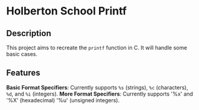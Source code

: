 # Holberton School Printf

## Description
This project aims to recreate the `printf` function in C.
It will handle some basic cases.
## Features
**Basic Format Specifiers**: Currently supports `%s` (strings), `%c` (characters), `%d`, and `%i` (integers).
**More Format Specifiers**: Currently supports '%x' and '%X' (hexadecimal) '%u' (unsigned integers).
